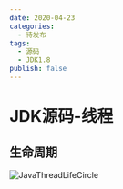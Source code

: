 ```yaml
---
date: 2020-04-23
categories:
  - 待发布
tags:
  - 源码
  - JDK1.8
publish: false
---
```


# JDK源码-线程

## 生命周期

![JavaThreadLifeCircle](https://cdn.jsdelivr.net/gh/kkyeer/picbed/JavaThreadLifeCircle.png)
